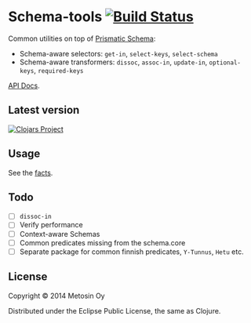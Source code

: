 # Schema-tools [![Build Status](https://travis-ci.org/metosin/schema-tools.png?branch=master)](https://travis-ci.org/metosin/schema-tools)

Common utilities on top of [Prismatic Schema](https://github.com/Prismatic/schema):
* Schema-aware selectors: `get-in`, `select-keys`, `select-schema`
* Schema-aware transformers:  `dissoc`, `assoc-in`, `update-in`, `optional-keys`, `required-keys`

[API Docs](http://metosin.github.io/schema-tools/schema-tools.core.html).

## Latest version

[![Clojars Project](http://clojars.org/metosin/schema-tools/latest-version.svg)](http://clojars.org/metosin/schema-tools)

## Usage

See the [facts](https://github.com/metosin/schema-tools/blob/master/test/schema_tools/core_test.clj).

## Todo
- [ ] `dissoc-in`
- [ ] Verify performance
- [ ] Context-aware Schemas
- [ ] Common predicates missing from the schema.core
- [ ] Separate package for common finnish predicates, `Y-Tunnus`, `Hetu` etc.  

## License

Copyright © 2014 Metosin Oy

Distributed under the Eclipse Public License, the same as Clojure.
